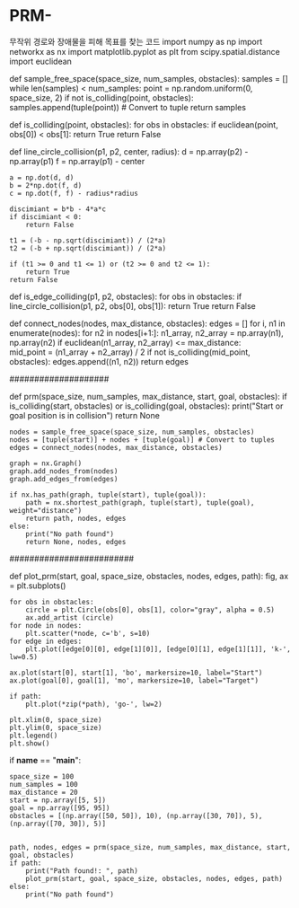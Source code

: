 # PRM-
무작위 경로와 장애물을 피해 목표를 찾는 코드
import numpy as np
import networkx as nx
import matplotlib.pyplot as plt
from scipy.spatial.distance import euclidean

def sample_free_space(space_size, num_samples, obstacles):
    samples = []
    while len(samples) < num_samples:
        point = np.random.uniform(0, space_size, 2)
        if not is_colliding(point, obstacles):
            samples.append(tuple(point)) # Convert to tuple
    return samples

def is_colliding(point, obstacles):
    for obs in obstacles:
        if euclidean(point, obs[0]) < obs[1]:
            return True
        return False

def line_circle_collision(p1, p2, center, radius):
    d = np.array(p2) - np.array(p1)
    f = np.array(p1) - center

    a = np.dot(d, d)
    b = 2*np.dot(f, d)
    c = np.dot(f, f) - radius*radius

    discimiant = b*b - 4*a*c
    if discimiant < 0:
        return False
    
    t1 = (-b - np.sqrt(discimiant)) / (2*a)
    t2 = (-b + np.sqrt(discimiant)) / (2*a)

    if (t1 >= 0 and t1 <= 1) or (t2 >= 0 and t2 <= 1):
        return True
    return False

def is_edge_colliding(p1, p2, obstacles):
    for obs in obstacles:
       if line_circle_collision(p1, p2, obs[0], obs[1]):
           return True
    return False

def connect_nodes(nodes, max_distance, obstacles):
    edges = []
    for i, n1 in enumerate(nodes):
        for n2 in nodes[i+1:]:
            n1_array, n2_array = np.array(n1), np.array(n2)
            if euclidean(n1_array, n2_array) <= max_distance:   
                mid_point = (n1_array + n2_array) / 2
                if not is_colliding(mid_point, obstacles):
                    edges.append((n1, n2))
    return edges

####################

def prm(space_size, num_samples, max_distance, start, goal, obstacles):
    if is_colliding(start, obstacles) or is_colliding(goal, obstacles):
        print("Start or goal position is in collision")
        return None
    
    nodes = sample_free_space(space_size, num_samples, obstacles)
    nodes = [tuple(start)] + nodes + [tuple(goal)] # Convert to tuples
    edges = connect_nodes(nodes, max_distance, obstacles)

    graph = nx.Graph()
    graph.add_nodes_from(nodes)
    graph.add_edges_from(edges)

    if nx.has_path(graph, tuple(start), tuple(goal)):
        path = nx.shortest_path(graph, tuple(start), tuple(goal), weight="distance")
        return path, nodes, edges
    else:
        print("No path found")
        return None, nodes, edges
    
#########################

def plot_prm(start, goal, space_size, obstacles, nodes, edges, path):
    fig, ax = plt.subplots()
    
    for obs in obstacles:
        circle = plt.Circle(obs[0], obs[1], color="gray", alpha = 0.5)
        ax.add_artist (circle)
    for node in nodes:
        plt.scatter(*node, c='b', s=10)
    for edge in edges:
        plt.plot([edge[0][0], edge[1][0]], [edge[0][1], edge[1][1]], 'k-', lw=0.5)

    ax.plot(start[0], start[1], 'bo', markersize=10, label="Start")
    ax.plot(goal[0], goal[1], 'mo', markersize=10, label="Target")

    if path:
        plt.plot(*zip(*path), 'go-', lw=2)

    plt.xlim(0, space_size)
    plt.ylim(0, space_size)
    plt.legend()
    plt.show()

if __name__ == "__main__":

    space_size = 100
    num_samples = 100
    max_distance = 20
    start = np.array([5, 5])
    goal = np.array([95, 95])
    obstacles = [(np.array([50, 50]), 10), (np.array([30, 70]), 5), (np.array([70, 30]), 5)]


    path, nodes, edges = prm(space_size, num_samples, max_distance, start, goal, obstacles)
    if path:
        print("Path found!: ", path)
        plot_prm(start, goal, space_size, obstacles, nodes, edges, path)
    else:
        print("No path found")

